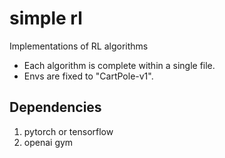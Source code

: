 # simple rl

Implementations of RL algorithms

* Each algorithm is complete within a single file.
* Envs are fixed to "CartPole-v1".


## Dependencies
1. pytorch or tensorflow
2. openai gym